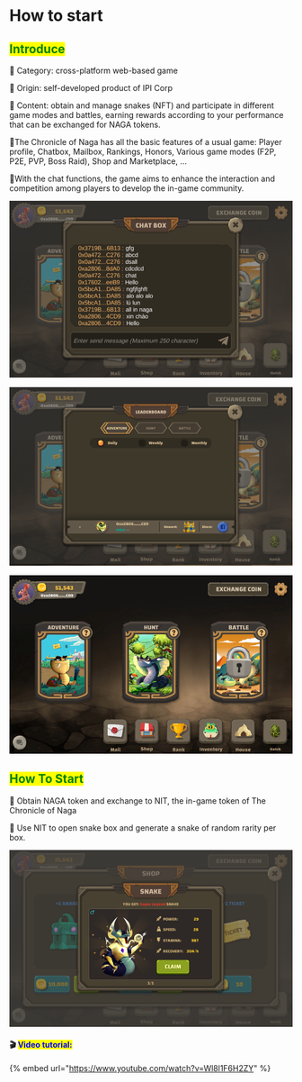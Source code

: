 # How to start

## <mark style="color:green;">**I**</mark><mark style="color:green;">ntroduce</mark>

📣 Category: cross-platform web-based game&#x20;

📣 Origin: self-developed product of IPI Corp&#x20;

📣 Content: obtain and manage snakes (NFT) and participate in different game modes and battles, earning rewards according to your performance that can be exchanged for NAGA tokens.&#x20;

📣The Chronicle of Naga has all the basic features of a usual game: Player profile, Chatbox, Mailbox, Rankings, Honors, Various game modes (F2P, P2E, PVP, Boss Raid), Shop and Marketplace, …&#x20;

📣With the chat functions, the game aims to enhance the interaction and competition among players to develop the in-game community.

![Chatbox, mailbox](<../.gitbook/assets/Screenshot 2022-05-03 225633.png>)



![Rankings](<../.gitbook/assets/Screenshot 2022-05-03 225916.png>)

![Various game modes](<../.gitbook/assets/Screenshot 2022-05-03 230247.png>)

## <mark style="color:green;">**How To Start**</mark>

🔆 Obtain NAGA token and exchange to NIT, the in-game token of The Chronicle of Naga&#x20;

🔆 Use NIT to open snake box and generate a snake of random rarity per box.

![](<../.gitbook/assets/Screenshot 2022-05-03 231204 (1).png>)

#### 🎬 <mark style="color:blue;">Video tutorial:</mark>

{% embed url="https://www.youtube.com/watch?v=Wl8l1F6H2ZY" %}
